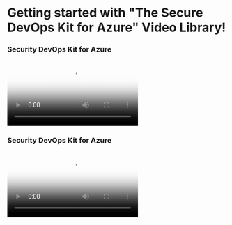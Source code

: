 # Getting started with "The Secure DevOps Kit for Azure" Video Library!
<div class="videoContainer">
    <div class="videoContent">
        <h3 class="videoTitle"><a name="#SecurityDevOpsKitForAzure"></a>Security DevOps Kit for Azure</h3>
        <div class="embed-container">
            <video class="videoThumbnail" poster="/Images/Secure_DevOps_Kit_Azure.png" controls>
                <source src="Images/media/videoplayback (2).mp4" title="" type="video/mp4">
            </video>
        </div>
    </div>
	<div class="videoContent">
        <h3 class="videoTitle"><a name="#SecurityDevOpsKitForAzure"></a>Security DevOps Kit for Azure</h3>
        <div class="embed-container">
            <video class="videoThumbnail" poster="/Images/Secure_DevOps_Kit_Azure.png" controls>
                <source src="Images/media/videoplayback (2).mp4" title="" type="video/mp4">
            </video>
        </div>
    </div>
</div>
